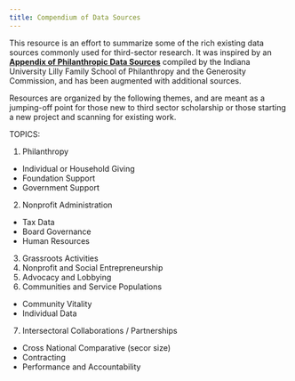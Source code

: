 ```yaml
---
title: Compendium of Data Sources 
---
```


This resource is an effort to summarize some of the rich existing data sources commonly used for third-sector research. It was inspired by an [**Appendix of Philanthropic Data Sources**](https://www.dropbox.com/s/sbpym1z9neafbf3/generosity-commission-data-appendix.pdf?dl=0) compiled by the Indiana University Lilly Family School of Philanthropy and the Generosity Commission, and has been augmented with additional sources. 

Resources are organized by the following themes, and are meant as a jumping-off point for those new to third sector scholarship or those starting a new project and scanning for existing work. 

TOPICS: 

1. Philanthropy 
  - Individual or Household Giving 
  - Foundation Support 
  - Government Support 
2. Nonprofit Administration 
  - Tax Data 
  - Board Governance 
  - Human Resources 
3. Grassroots Activities 
4. Nonprofit and Social Entrepreneurship 
5. Advocacy and Lobbying 
6. Communities and Service Populations 
  - Community Vitality 
  - Individual Data 
7. Intersectoral Collaborations / Partnerships 
  - Cross National Comparative (secor size) 
  - Contracting 
  - Performance and Accountability 



